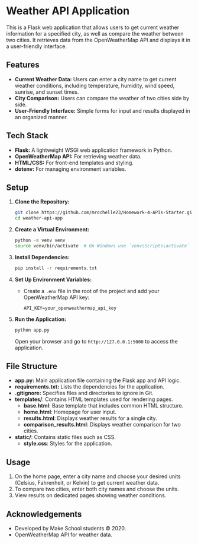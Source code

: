 # Weather API Application

This is a Flask web application that allows users to get current weather information for a specified city, as well as compare the weather between two cities. It retrieves data from the OpenWeatherMap API and displays it in a user-friendly interface.

## Features

- **Current Weather Data:** Users can enter a city name to get current weather conditions, including temperature, humidity, wind speed, sunrise, and sunset times.
- **City Comparison:** Users can compare the weather of two cities side by side.
- **User-Friendly Interface:** Simple forms for input and results displayed in an organized manner.

## Tech Stack

- **Flask:** A lightweight WSGI web application framework in Python.
- **OpenWeatherMap API:** For retrieving weather data.
- **HTML/CSS:** For front-end templates and styling.
- **dotenv:** For managing environment variables.

## Setup

1. **Clone the Repository:**
   ```bash
   git clone https://github.com/mrochelle23/Homework-4-APIs-Starter.git
   cd weather-api-app
   ```

2. **Create a Virtual Environment:**
   ```bash
   python -m venv venv
   source venv/bin/activate  # On Windows use `venv\Scripts\activate`
   ```

3. **Install Dependencies:**
   ```bash
   pip install -r requirements.txt
   ```

4. **Set Up Environment Variables:**
   - Create a `.env` file in the root of the project and add your OpenWeatherMap API key:
     ```env
     API_KEY=your_openweathermap_api_key
     ```

5. **Run the Application:**
   ```bash
   python app.py
   ```
   Open your browser and go to `http://127.0.0.1:5000` to access the application.

## File Structure

- **app.py:** Main application file containing the Flask app and API logic.
- **requirements.txt:** Lists the dependencies for the application.
- **.gitignore:** Specifies files and directories to ignore in Git.
- **templates/**: Contains HTML templates used for rendering pages.
  - **base.html**: Base template that includes common HTML structure.
  - **home.html**: Homepage for user input.
  - **results.html**: Displays weather results for a single city.
  - **comparison_results.html**: Displays weather comparison for two cities.
- **static/**: Contains static files such as CSS.
  - **style.css**: Styles for the application.

## Usage

1. On the home page, enter a city name and choose your desired units (Celsius, Fahrenheit, or Kelvin) to get current weather data.
2. To compare two cities, enter both city names and choose the units.
3. View results on dedicated pages showing weather conditions.

## Acknowledgements

- Developed by Make School students © 2020.
- OpenWeatherMap API for weather data.
